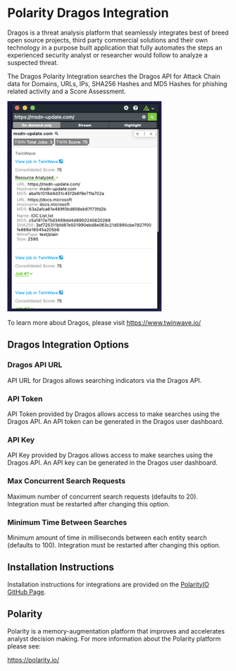 # Polarity Dragos Integration

Dragos is a threat analysis platform that seamlessly integrates best of breed open source projects, third party commercial solutions and their own technology in a purpose built application that fully automates the steps an experienced security analyst or researcher would follow to analyze a suspected threat.

The Dragos Polarity Integration searches the Dragos API for Attack Chain data for Domains, URLs, IPs, SHA256 Hashes and MD5 Hashes for phishing related activity and a Score Assessment.

<img width="350" alt="Integration Example" src="./assets/twinwave.png">

To learn more about Dragos, please visit https://www.twinwave.io/

## Dragos Integration Options

### Dragos API URL

API URL for Dragos allows searching indicators via the Dragos API.

### API Token 
API Token provided by Dragos allows access to make searches using the Dragos API. An API token can be generated in the Dragos user dashboard.

### API Key

API Key provided by Dragos allows access to make searches using the Dragos API. An API key can be generated in the Dragos user dashboard.

### Max Concurrent Search Requests

Maximum number of concurrent search requests (defaults to 20). Integration must be restarted after changing this option.

### Minimum Time Between Searches

Minimum amount of time in milliseconds between each entity search (defaults to 100). Integration must be restarted after changing this option.

## Installation Instructions

Installation instructions for integrations are provided on the [PolarityIO GitHub Page](https://polarityio.github.io/).

## Polarity

Polarity is a memory-augmentation platform that improves and accelerates analyst decision making. For more information about the Polarity platform please see:

https://polarity.io/
